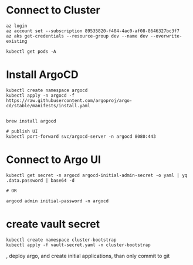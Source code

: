 # Connect to Cluster

```
az login
az account set --subscription 89535820-f404-4ac0-af08-8646327bc3f7
az aks get-credentials --resource-group dev --name dev --overwrite-existing

kubectl get pods -A
```

# Install ArgoCD

```
kubectl create namespace argocd
kubectl apply -n argocd -f https://raw.githubusercontent.com/argoproj/argo-cd/stable/manifests/install.yaml


brew install argocd

# publish UI
kubectl port-forward svc/argocd-server -n argocd 8080:443
```

# Connect to Argo UI
```
kubectl get secret -n argocd argocd-initial-admin-secret -o yaml | yq .data.password | base64 -d

# OR

argocd admin initial-password -n argocd
```

# create vault secret
```
kubectl create namespace cluster-bootstrap
kubectl apply -f vault-secret.yaml -n cluster-bootstrap
```
, deploy argo, and create initial applications, than only commit to git